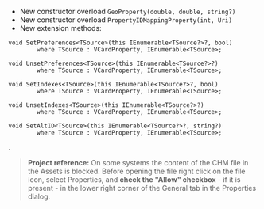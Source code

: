 - New constructor overload `GeoProperty(double, double, string?)`
- New constructor overload `PropertyIDMappingProperty(int, Uri)`
- New extension methods:
```
void SetPreferences<TSource>(this IEnumerable<TSource?>?, bool)
        where TSource : VCardProperty, IEnumerable<TSource>;

void UnsetPreferences<TSource>(this IEnumerable<TSource?>?)
        where TSource : VCardProperty, IEnumerable<TSource>;

void SetIndexes<TSource>(this IEnumerable<TSource?>?, bool) 
        where TSource : VCardProperty, IEnumerable<TSource>;

void UnsetIndexes<TSource>(this IEnumerable<TSource?>?)
        where TSource : VCardProperty, IEnumerable<TSource>;

void SetAltID<TSource>(this IEnumerable<TSource?>?, string?) 
        where TSource : VCardProperty, IEnumerable<TSource>;
```

.
>**Project reference:** On some systems the content of the CHM file in the Assets is blocked. Before opening the file right click on the file icon, select Properties, and **check the "Allow" checkbox** - if it is present - in the lower right corner of the General tab in the Properties dialog.